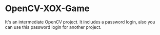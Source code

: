 # OpenCV-XOX-Game
It's an intermediate OpenCV project. It includes a password login, also you can use this password login for another project.
